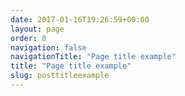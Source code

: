 ```yaml
---
date: 2017-01-16T19:26:59+00:00
layout: page
order: 0
navigation: false
navigationTitle: "Page title example"
title: "Page title example"
slug: posttitleexample
---
```

 <Insert your content here> 
 